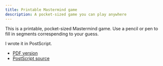 ```yaml
---
title: Printable Mastermind game
description: A pocket-sized game you can play anywhere
---
```


This is a printable, pocket-sized Mastermind game.
Use a pencil or pen to fill in segments correspending to your guess.

I wrote it in PostScript.

* [PDF version](mastermind.pdf)
* [PostScript source](mastermind.ps)
